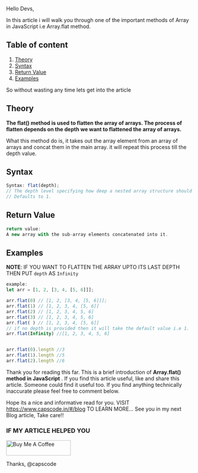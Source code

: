 Hello Devs,

In this article i will walk you through one of the important methods of Array in JavaScript i.e Array.flat method.

>

## Table of content

1. [Theory](#theory)
2. [Syntax](#syntax)
3. [Return Value](#return)
4. [Examples](#example)

So without wasting any time lets get into the article

## Theory <a name="theory"></a>

**The flat() method is used to flatten the array of arrays. The process of flatten depends on the depth we want to flattened the array of arrays.**

What this method do is, it takes out the array element from an array of arrays and concat them in the main array.
it will repeat this process till the depth value.

## Syntax <a name="syntax"></a>

```js
Syntax: flat(depth);
// The depth level specifying how deep a nested array structure should be flattened.
// Defaults to 1.
```

## Return Value <a name="return"></a>

```js
return value:
A new array with the sub-array elements concatenated into it.
```

## Examples <a name="example"></a>

**NOTE**: IF YOU WANT TO FLATTEN THE ARRAY UPTO ITS LAST DEPTH THEN PUT `depth` AS `Infinity`

```js
example:
let arr = [1, 2, [3, 4, [5, 6]]];

arr.flat(0) // [1, 2, [3, 4, [5, 6]]];
arr.flat(1) // [1, 2, 3, 4, [5, 6]]
arr.flat(2) // [1, 2, 3, 4, 5, 6]
arr.flat(3) // [1, 2, 3, 4, 5, 6]
arr.flat( ) // [1, 2, 3, 4, [5, 6]]
// if no depth is provided then it will take the default value i.e 1.
arr.flat(Infinity) //[1, 2, 3, 4, 5, 6]


arr.flat(0).length //3
arr.flat(1).length //5
arr.flat(2).length //6

```

Thank you for reading this far. This is a brief introduction of **Array.flat() method in JavaScript** .
If you find this article useful, like and share this article. Someone could find it useful too. If you find anything technically inaccurate please feel free to comment below.

Hope its a nice and informative read for you.
VISIT https://www.capscode.in/#/blog TO LEARN MORE...
See you in my next Blog article, Take care!!

### IF MY ARTICLE HELPED YOU

<a href="https://www.buymeacoffee.com/capscode" target="_blank"><img src="https://cdn.buymeacoffee.com/buttons/default-orange.png" alt="Buy Me A Coffee" height="41" width="174"></a>

Thanks,
@capscode
